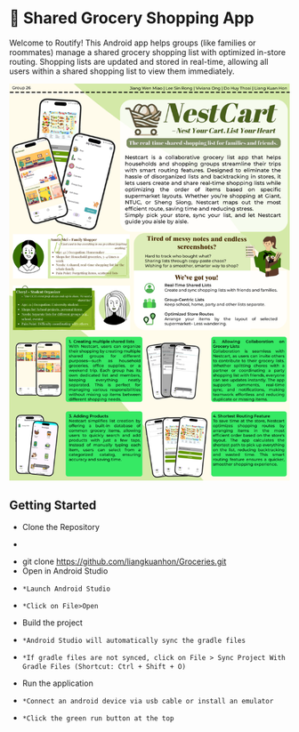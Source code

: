 # **🛒 Shared Grocery Shopping App**


Welcome to Routify! This Android app helps groups (like families or roommates)
manage a shared grocery shopping list with optimized in-store routing. Shopping lists 
are updated and stored in real-time, allowing all users within a shared shopping list to 
view them immediately.  

![img.png](images/ISP%20Poster.png)

## Getting Started

* Clone the Repository
* ```bash
* git clone https://github.com/liangkuanhon/Groceries.git
* Open in Android Studio
*     *Launch Android Studio
*     *Click on File>Open
* Build the project
*     *Android Studio will automatically sync the gradle files
*     *If gradle files are not synced, click on File > Sync Project With Gradle Files (Shortcut: Ctrl + Shift + O)
* Run the application
*     *Connect an android device via usb cable or install an emulator
*     *Click the green run button at the top



